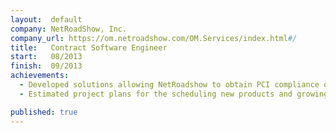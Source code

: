 ```yaml
---
layout:  default
company: NetRoadShow, Inc.
company_url: https://om.netroadshow.com/OM.Services/index.html#/
title:   Contract Software Engineer
start:   08/2013
finish:  09/2013
achievements:
  - Developed solutions allowing NetRoadshow to obtain PCI compliance on their StructureFN financial platform
  - Estimated project plans for the scheduling new products and growing the development team by 6 new members

published: true
---
```

